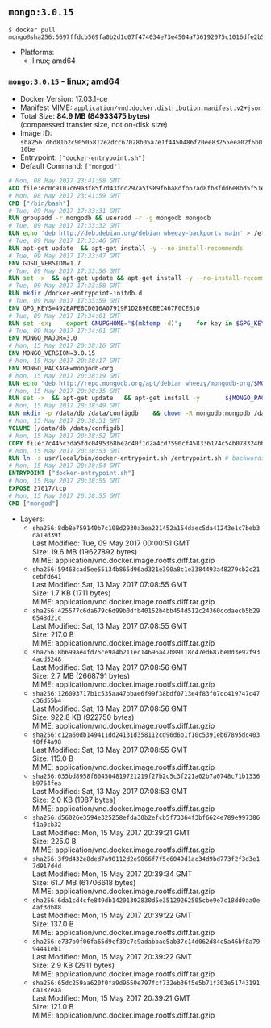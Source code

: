 ## `mongo:3.0.15`

```console
$ docker pull mongo@sha256:6697ffdcb569fa0b2d1c07f474034e73e4504a736192075c1016dfe2b52a1a4c
```

-	Platforms:
	-	linux; amd64

### `mongo:3.0.15` - linux; amd64

-	Docker Version: 17.03.1-ce
-	Manifest MIME: `application/vnd.docker.distribution.manifest.v2+json`
-	Total Size: **84.9 MB (84933475 bytes)**  
	(compressed transfer size, not on-disk size)
-	Image ID: `sha256:d6d81b2c90505812e2dcc67028b05a7e1f4450486f20ee83255eea02f6b010be`
-	Entrypoint: `["docker-entrypoint.sh"]`
-	Default Command: `["mongod"]`

```dockerfile
# Mon, 08 May 2017 23:41:58 GMT
ADD file:ec0c9107c69a3f85f7d43fdc297a5f989f6ba8dfb67ad8fb8fdd6e8bd5f51e08 in / 
# Mon, 08 May 2017 23:41:59 GMT
CMD ["/bin/bash"]
# Tue, 09 May 2017 17:33:31 GMT
RUN groupadd -r mongodb && useradd -r -g mongodb mongodb
# Tue, 09 May 2017 17:33:32 GMT
RUN echo 'deb http://deb.debian.org/debian wheezy-backports main' > /etc/apt/sources.list.d/backports.list
# Tue, 09 May 2017 17:33:46 GMT
RUN apt-get update 	&& apt-get install -y --no-install-recommends 		ca-certificates 		jq 		numactl 		procps 	&& rm -rf /var/lib/apt/lists/*
# Tue, 09 May 2017 17:33:47 GMT
ENV GOSU_VERSION=1.7
# Tue, 09 May 2017 17:33:56 GMT
RUN set -x 	&& apt-get update && apt-get install -y --no-install-recommends wget && rm -rf /var/lib/apt/lists/* 	&& wget -O /usr/local/bin/gosu "https://github.com/tianon/gosu/releases/download/$GOSU_VERSION/gosu-$(dpkg --print-architecture)" 	&& wget -O /usr/local/bin/gosu.asc "https://github.com/tianon/gosu/releases/download/$GOSU_VERSION/gosu-$(dpkg --print-architecture).asc" 	&& export GNUPGHOME="$(mktemp -d)" 	&& gpg --keyserver ha.pool.sks-keyservers.net --recv-keys B42F6819007F00F88E364FD4036A9C25BF357DD4 	&& gpg --batch --verify /usr/local/bin/gosu.asc /usr/local/bin/gosu 	&& rm -r "$GNUPGHOME" /usr/local/bin/gosu.asc 	&& chmod +x /usr/local/bin/gosu 	&& gosu nobody true 	&& apt-get purge -y --auto-remove wget
# Tue, 09 May 2017 17:33:58 GMT
RUN mkdir /docker-entrypoint-initdb.d
# Tue, 09 May 2017 17:33:59 GMT
ENV GPG_KEYS=492EAFE8CD016A07919F1D2B9ECBEC467F0CEB10
# Tue, 09 May 2017 17:34:01 GMT
RUN set -ex; 	export GNUPGHOME="$(mktemp -d)"; 	for key in $GPG_KEYS; do 		gpg --keyserver ha.pool.sks-keyservers.net --recv-keys "$key"; 	done; 	gpg --export $GPG_KEYS > /etc/apt/trusted.gpg.d/mongodb.gpg; 	rm -r "$GNUPGHOME"; 	apt-key list
# Tue, 09 May 2017 17:34:01 GMT
ENV MONGO_MAJOR=3.0
# Mon, 15 May 2017 20:38:16 GMT
ENV MONGO_VERSION=3.0.15
# Mon, 15 May 2017 20:38:17 GMT
ENV MONGO_PACKAGE=mongodb-org
# Mon, 15 May 2017 20:38:19 GMT
RUN echo "deb http://repo.mongodb.org/apt/debian wheezy/mongodb-org/$MONGO_MAJOR main" > /etc/apt/sources.list.d/mongodb-org.list
# Mon, 15 May 2017 20:38:35 GMT
RUN set -x 	&& apt-get update 	&& apt-get install -y 		${MONGO_PACKAGE}=$MONGO_VERSION 		${MONGO_PACKAGE}-server=$MONGO_VERSION 		${MONGO_PACKAGE}-shell=$MONGO_VERSION 		${MONGO_PACKAGE}-mongos=$MONGO_VERSION 		${MONGO_PACKAGE}-tools=$MONGO_VERSION 	&& rm -rf /var/lib/apt/lists/* 	&& rm -rf /var/lib/mongodb 	&& mv /etc/mongod.conf /etc/mongod.conf.orig
# Mon, 15 May 2017 20:38:49 GMT
RUN mkdir -p /data/db /data/configdb 	&& chown -R mongodb:mongodb /data/db /data/configdb
# Mon, 15 May 2017 20:38:51 GMT
VOLUME [/data/db /data/configdb]
# Mon, 15 May 2017 20:38:52 GMT
COPY file:7c445c3da5fdc0495368be2c40f1d2a4cd7590cf458336174c54b078324bb71f in /usr/local/bin/ 
# Mon, 15 May 2017 20:38:53 GMT
RUN ln -s usr/local/bin/docker-entrypoint.sh /entrypoint.sh # backwards compat
# Mon, 15 May 2017 20:38:54 GMT
ENTRYPOINT ["docker-entrypoint.sh"]
# Mon, 15 May 2017 20:38:55 GMT
EXPOSE 27017/tcp
# Mon, 15 May 2017 20:38:55 GMT
CMD ["mongod"]
```

-	Layers:
	-	`sha256:8db8e759140b7c108d2930a3ea221452a154daec5da41243e1c7beb3da19d39f`  
		Last Modified: Tue, 09 May 2017 00:00:51 GMT  
		Size: 19.6 MB (19627892 bytes)  
		MIME: application/vnd.docker.image.rootfs.diff.tar.gzip
	-	`sha256:59468cad5ee55134b865d96ad321e390a8c1e3384493a48279cb2c21cebfd641`  
		Last Modified: Sat, 13 May 2017 07:08:55 GMT  
		Size: 1.7 KB (1711 bytes)  
		MIME: application/vnd.docker.image.rootfs.diff.tar.gzip
	-	`sha256:425577c6da679c6d99b0dfb40152b4bb454d512c24360ccdaecb5b296548d21c`  
		Last Modified: Sat, 13 May 2017 07:08:55 GMT  
		Size: 217.0 B  
		MIME: application/vnd.docker.image.rootfs.diff.tar.gzip
	-	`sha256:8b699ae4fd75ce9a4b211ec14696a47b89118c47ed687be0d3e92f934acd5248`  
		Last Modified: Sat, 13 May 2017 07:08:56 GMT  
		Size: 2.7 MB (2668791 bytes)  
		MIME: application/vnd.docker.image.rootfs.diff.tar.gzip
	-	`sha256:126093717b1c535aa47bbae6f99f38bdf0713e4f83f07cc419747c47c36d55b4`  
		Last Modified: Sat, 13 May 2017 07:08:56 GMT  
		Size: 922.8 KB (922750 bytes)  
		MIME: application/vnd.docker.image.rootfs.diff.tar.gzip
	-	`sha256:c12a60db149411dd24131d358112cd96d6b1f10c5391eb67895dc403f0ff4a98`  
		Last Modified: Sat, 13 May 2017 07:08:55 GMT  
		Size: 115.0 B  
		MIME: application/vnd.docker.image.rootfs.diff.tar.gzip
	-	`sha256:035bd8958f604504819721219f27b2c5c3f221a02b7a0748c71b1336b9764fea`  
		Last Modified: Sat, 13 May 2017 07:08:53 GMT  
		Size: 2.0 KB (1987 bytes)  
		MIME: application/vnd.docker.image.rootfs.diff.tar.gzip
	-	`sha256:d56026e3594e325258efda30b2efcb5f73364f3bf6624e789e997386f1a0cb32`  
		Last Modified: Mon, 15 May 2017 20:39:21 GMT  
		Size: 225.0 B  
		MIME: application/vnd.docker.image.rootfs.diff.tar.gzip
	-	`sha256:3f9d432e8ded7a90112d2e9866f7f5c6049d1ac34d9bd773f2f3d3e17d917d4d`  
		Last Modified: Mon, 15 May 2017 20:39:34 GMT  
		Size: 61.7 MB (61706618 bytes)  
		MIME: application/vnd.docker.image.rootfs.diff.tar.gzip
	-	`sha256:6da1cd4cfe849db14201302830d5e35129262505cbe9e7c18dd0aa0e4af3db88`  
		Last Modified: Mon, 15 May 2017 20:39:22 GMT  
		Size: 137.0 B  
		MIME: application/vnd.docker.image.rootfs.diff.tar.gzip
	-	`sha256:e737b0f06fa65d9cf39c7c9adabbae5ab37c14d062d84c5a46bf8a7994441eb1`  
		Last Modified: Mon, 15 May 2017 20:39:22 GMT  
		Size: 2.9 KB (2911 bytes)  
		MIME: application/vnd.docker.image.rootfs.diff.tar.gzip
	-	`sha256:65dc259aa620f0fa9d9650e797fcf732eb36f5e5b71f303e51743191ca182eaa`  
		Last Modified: Mon, 15 May 2017 20:39:21 GMT  
		Size: 121.0 B  
		MIME: application/vnd.docker.image.rootfs.diff.tar.gzip
